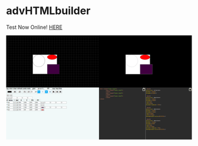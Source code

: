 # advHTMLbuilder
Test Now Online! [HERE](https://aidancraft.000webhostapp.com/)

![preview](https://raw.githubusercontent.com/Aidan647/advHTMLbuilder/master/preview.png?token=AF5FC5WSLA5CF225NSODJGC4ZMO46 "preview")
